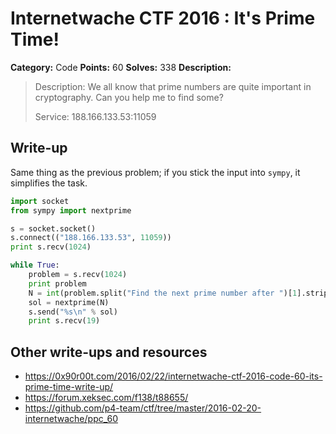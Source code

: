 # Internetwache CTF 2016 : It's Prime Time!

**Category:** Code
**Points:** 60
**Solves:** 338
**Description:**

> Description: We all know that prime numbers are quite important in cryptography. Can you help me to find some?
> 
> 
> Service: 188.166.133.53:11059


## Write-up

Same thing as the previous problem; if you stick the input into `sympy`, it simplifies the task.

```python
import socket
from sympy import nextprime

s = socket.socket()
s.connect(("188.166.133.53", 11059))
print s.recv(1024)

while True:
	problem = s.recv(1024)
	print problem
	N = int(problem.split("Find the next prime number after ")[1].strip(":\n"))
	sol = nextprime(N)
	s.send("%s\n" % sol)
	print s.recv(19)
```

## Other write-ups and resources

* <https://0x90r00t.com/2016/02/22/internetwache-ctf-2016-code-60-its-prime-time-write-up/>
* <https://forum.xeksec.com/f138/t88655/>
* <https://github.com/p4-team/ctf/tree/master/2016-02-20-internetwache/ppc_60>
